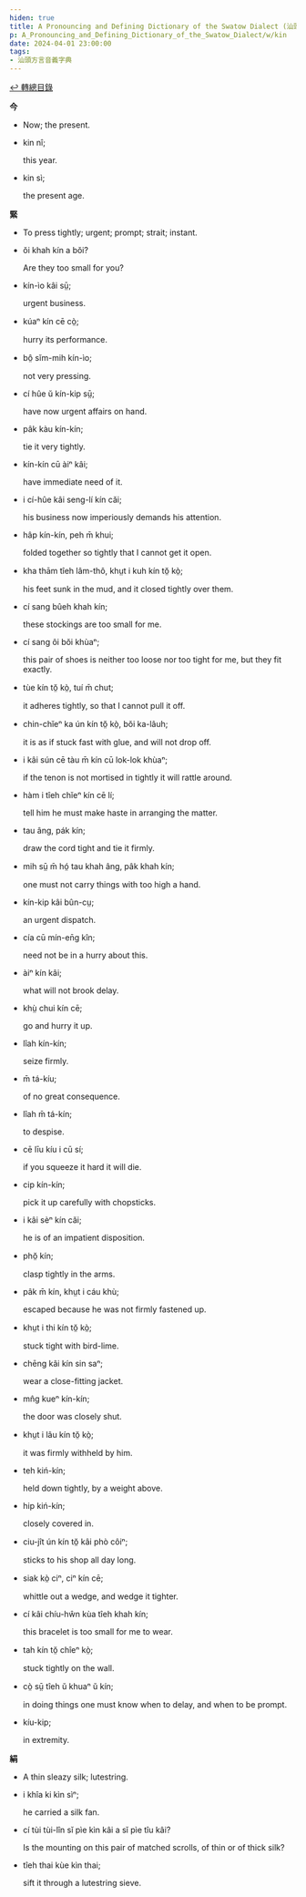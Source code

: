 ```yaml
---
hiden: true
title: A Pronouncing and Defining Dictionary of the Swatow Dialect (汕頭方言音義字典) / kin
p: A_Pronouncing_and_Defining_Dictionary_of_the_Swatow_Dialect/w/kin
date: 2024-04-01 23:00:00
tags: 
- 汕頭方言音義字典
---
```


[↩️ 轉總目錄](/A_Pronouncing_and_Defining_Dictionary_of_the_Swatow_Dialect)


**今**
- Now; the present.

- kin nî;

  this year.

- kin sì;

  the present age.

**緊**
- To press tightly; urgent; prompt; strait; instant.

- ŏi khah kín a bŏi?

  Are they too small for you?

- kín-ìo kâi sṳ̄;

  urgent business.

- kúaⁿ kín cē cò̤;

  hurry its performance.

- bô̤ sĭm-mih kín-ìo;

  not very pressing.

- cí hûe ŭ kín-kip sṳ̄;

  have now urgent affairs on hand.

- pâk kàu kín-kín;

  tie it very tightly.

- kín-kín cū àiⁿ kâi;

  have immediate need of it.

- i cí-hûe kâi seng-lí kín căi;

  his business now imperiously demands his attention.

- hâp kín-kín, peh m̄ khui;

  folded together so tightly that I cannot get it open.

- kha thām tîeh lâm-thô, khṳt i kuh kín tŏ̤ kò̤;

  his feet sunk in the mud, and it closed tightly over them.

- cí sang bûeh khah kín;

  these stockings are too small for me.

- cí sang ôi bŏi khùaⁿ;

  this pair of shoes is neither too loose nor too tight for me, but they fit exactly.

- tùe kín tŏ̤ kò̤, tuí m̄ chut;

  it adheres tightly, so that I cannot pull it off.

- chin-chĭeⁿ ka ún kín tŏ̤ kò̤, bŏi ka-lâuh;

  it is as if stuck fast with glue, and will not drop off.

- i kâi sún cē tàu m̄ kín cū lok-lok khùaⁿ;

  if the tenon is not mortised in tightly it will rattle around.

- hàm i tîeh chĭeⁿ kín cē lí;

  tell him he must make haste in arranging the matter.

- tau âng, pák kín;

  draw the cord tight and tie it firmly.

- mih sṳ̄ m̄ hó̤ tau khah âng, pâk khah kín;

  one must not carry things with too high a hand.

- kín-kip kâi bûn-cṳ;

  an urgent dispatch.

- cía cū mín-en̄g kîn;

  need not be in a hurry about this.

- àiⁿ kín kâi;

  what will not brook delay.

- khṳ̀ chui kín cē;

  go and hurry it up.

- lîah kín-kín;

  seize firmly.

- m̄ tá-kíu;

  of no great consequence.

- lîah m̄ tá-kín;

  to despise.

- cē līu kíu i cū sí;

  if you squeeze it hard it will die.

- cip kín-kín;

  pick it up carefully with chopsticks.

- i kâi sèⁿ kín căi;

  he is of an impatient disposition.

- phŏ̤ kín;

  clasp tightly in the arms.

- pâk m̄ kín, khṳt i cáu khù;

  escaped because he was not firmly fastened up.

- khṳt i thi kín tŏ̤ kò̤;

  stuck tight with bird-lime.

- chēng kâi kín sin saⁿ;

  wear a close-fitting jacket.

- mn̂g kueⁿ kín-kín;

  the door was closely shut.

- khṳt i lâu kín tŏ̤ kò̤;

  it was firmly withheld by him.

- teh kiń-kín;

  held down tightly, by a weight above.

- hip kiń-kín;

  closely covered in.

- ciu-jît ún kín tŏ̤ kâi phò côiⁿ;

  sticks to his shop all day long.

- siak kò̤ ciⁿ, ciⁿ kín cē;

  whittle out a wedge, and wedge it tighter.

- cí kâi chíu-hŵn kùa tîeh khah kín;

  this bracelet is too small for me to wear.

- tah kín tŏ̤ chîeⁿ kò̤;

  stuck tightly on the wall.

- cò̤ sṳ̄ tîeh ŭ khuaⁿ ŭ kín;

  in doing things one must know when to delay, and when to be prompt.

- kíu-kip;

  in extremity.

**絹**
- A thin sleazy silk; lutestring.

- i khîa ki kìn sìⁿ;

  he carried a silk fan.

- cí tùi tùi-lîn sĭ pìe kìn kâi a sĭ pìe tîu kâi?

  Is the mounting on this pair of matched scrolls, of thin or of thick silk?

- tîeh thai kùe kìn thai;

  sift it through a lutestring sieve.